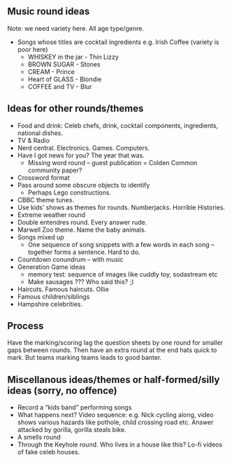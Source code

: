 Music round ideas
-----------------
Note: we need variety here. All age type/genre.
* Songs whose titles are cocktail ingredients e.g. Irish Coffee (variety is poor here)
  * WHISKEY in the jar - Thin Lizzy
  * BROWN SUGAR - Stones
  * CREAM - Prince
  * Heart of GLASS - Blondie
  * COFFEE and TV - Blur

Ideas for other rounds/themes
-----------------------------
* Food and drink: Celeb chefs, drink, cocktail components, ingredients, national dishes.
* TV & Radio
* Nerd central. Electronics. Games. Computers.
* Have I got news for you? The year that was.
  * Missing word round – guest publication = Colden Common community paper?
* Crossword format
* Pass around some obscure objects to identify
  * Perhaps Lego constructions.
* CBBC theme tunes.
* Use kids’ shows as themes for rounds. Numberjacks. Horrible Histories.
* Extreme weather round
* Double entendres round. Every answer rude.
* Marwell Zoo theme. Name the baby animals.
* Songs mixed up
  * One sequence of song snippets with a few words in each song – together forms a sentence. Hard to do.
* Countdown conundrum – with music
* Generation Game ideas
  * memory test: sequence of images like cuddly toy, sodastream etc
  * Make sausages ??? Who said this? ;)
* Haircuts. Famous haircuts. Ollie
* Famous children/siblings
* Hampshire celebrities.

Process
-------
Have the marking/scoring lag the question sheets by one round for smaller gaps between rounds. Then have an extra round at the end hats quick to mark. But teams marking teams leads to good banter.


Miscellanous ideas/themes or half-formed/silly ideas (sorry, no offence)
------------------------------------------------------------------------
* Record a “kids band” performing songs
* What happens next? Video sequence: e.g. Nick cycling along, video shows various hazards like pothole, child crossing road etc. Answer attacked by gorilla, gorilla steals bike.
* A smells round
* Through the Keyhole round. Who lives in a house like this? Lo-fi videos of fake celeb houses.
